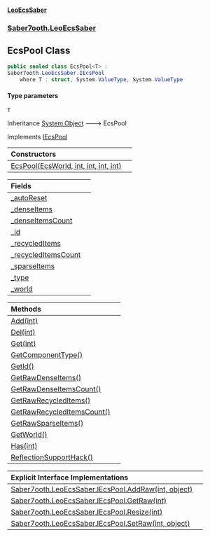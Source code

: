 #### [LeoEcsSaber](index.md 'index')
### [Saber7ooth.LeoEcsSaber](Saber7ooth.LeoEcsSaber.md 'Saber7ooth.LeoEcsSaber')

## EcsPool<T> Class

```csharp
public sealed class EcsPool<T> :
Saber7ooth.LeoEcsSaber.IEcsPool
    where T : struct, System.ValueType, System.ValueType
```
#### Type parameters

<a name='Saber7ooth.LeoEcsSaber.EcsPool_T_.T'></a>

`T`

Inheritance [System.Object](https://docs.microsoft.com/en-us/dotnet/api/System.Object 'System.Object') &#129106; EcsPool<T>

Implements [IEcsPool](IEcsPool.md 'Saber7ooth.LeoEcsSaber.IEcsPool')

| Constructors | |
| :--- | :--- |
| [EcsPool(EcsWorld, int, int, int, int)](EcsPool_T_.EcsPool(EcsWorld,int,int,int,int).md 'Saber7ooth.LeoEcsSaber.EcsPool<T>.EcsPool(Saber7ooth.LeoEcsSaber.EcsWorld, int, int, int, int)') | |

| Fields | |
| :--- | :--- |
| [_autoReset](EcsPool_T_._autoReset.md 'Saber7ooth.LeoEcsSaber.EcsPool<T>._autoReset') | |
| [_denseItems](EcsPool_T_._denseItems.md 'Saber7ooth.LeoEcsSaber.EcsPool<T>._denseItems') | |
| [_denseItemsCount](EcsPool_T_._denseItemsCount.md 'Saber7ooth.LeoEcsSaber.EcsPool<T>._denseItemsCount') | |
| [_id](EcsPool_T_._id.md 'Saber7ooth.LeoEcsSaber.EcsPool<T>._id') | |
| [_recycledItems](EcsPool_T_._recycledItems.md 'Saber7ooth.LeoEcsSaber.EcsPool<T>._recycledItems') | |
| [_recycledItemsCount](EcsPool_T_._recycledItemsCount.md 'Saber7ooth.LeoEcsSaber.EcsPool<T>._recycledItemsCount') | |
| [_sparseItems](EcsPool_T_._sparseItems.md 'Saber7ooth.LeoEcsSaber.EcsPool<T>._sparseItems') | |
| [_type](EcsPool_T_._type.md 'Saber7ooth.LeoEcsSaber.EcsPool<T>._type') | |
| [_world](EcsPool_T_._world.md 'Saber7ooth.LeoEcsSaber.EcsPool<T>._world') | |

| Methods | |
| :--- | :--- |
| [Add(int)](EcsPool_T_.Add(int).md 'Saber7ooth.LeoEcsSaber.EcsPool<T>.Add(int)') | |
| [Del(int)](EcsPool_T_.Del(int).md 'Saber7ooth.LeoEcsSaber.EcsPool<T>.Del(int)') | |
| [Get(int)](EcsPool_T_.Get(int).md 'Saber7ooth.LeoEcsSaber.EcsPool<T>.Get(int)') | |
| [GetComponentType()](EcsPool_T_.GetComponentType().md 'Saber7ooth.LeoEcsSaber.EcsPool<T>.GetComponentType()') | |
| [GetId()](EcsPool_T_.GetId().md 'Saber7ooth.LeoEcsSaber.EcsPool<T>.GetId()') | |
| [GetRawDenseItems()](EcsPool_T_.GetRawDenseItems().md 'Saber7ooth.LeoEcsSaber.EcsPool<T>.GetRawDenseItems()') | |
| [GetRawDenseItemsCount()](EcsPool_T_.GetRawDenseItemsCount().md 'Saber7ooth.LeoEcsSaber.EcsPool<T>.GetRawDenseItemsCount()') | |
| [GetRawRecycledItems()](EcsPool_T_.GetRawRecycledItems().md 'Saber7ooth.LeoEcsSaber.EcsPool<T>.GetRawRecycledItems()') | |
| [GetRawRecycledItemsCount()](EcsPool_T_.GetRawRecycledItemsCount().md 'Saber7ooth.LeoEcsSaber.EcsPool<T>.GetRawRecycledItemsCount()') | |
| [GetRawSparseItems()](EcsPool_T_.GetRawSparseItems().md 'Saber7ooth.LeoEcsSaber.EcsPool<T>.GetRawSparseItems()') | |
| [GetWorld()](EcsPool_T_.GetWorld().md 'Saber7ooth.LeoEcsSaber.EcsPool<T>.GetWorld()') | |
| [Has(int)](EcsPool_T_.Has(int).md 'Saber7ooth.LeoEcsSaber.EcsPool<T>.Has(int)') | |
| [ReflectionSupportHack()](EcsPool_T_.ReflectionSupportHack().md 'Saber7ooth.LeoEcsSaber.EcsPool<T>.ReflectionSupportHack()') | |

| Explicit Interface Implementations | |
| :--- | :--- |
| [Saber7ooth.LeoEcsSaber.IEcsPool.AddRaw(int, object)](EcsPool_T_.Saber7ooth.LeoEcsSaber.IEcsPool.AddRaw(int,object).md 'Saber7ooth.LeoEcsSaber.EcsPool<T>.Saber7ooth.LeoEcsSaber.IEcsPool.AddRaw(int, object)') | |
| [Saber7ooth.LeoEcsSaber.IEcsPool.GetRaw(int)](EcsPool_T_.Saber7ooth.LeoEcsSaber.IEcsPool.GetRaw(int).md 'Saber7ooth.LeoEcsSaber.EcsPool<T>.Saber7ooth.LeoEcsSaber.IEcsPool.GetRaw(int)') | |
| [Saber7ooth.LeoEcsSaber.IEcsPool.Resize(int)](EcsPool_T_.Saber7ooth.LeoEcsSaber.IEcsPool.Resize(int).md 'Saber7ooth.LeoEcsSaber.EcsPool<T>.Saber7ooth.LeoEcsSaber.IEcsPool.Resize(int)') | |
| [Saber7ooth.LeoEcsSaber.IEcsPool.SetRaw(int, object)](EcsPool_T_.Saber7ooth.LeoEcsSaber.IEcsPool.SetRaw(int,object).md 'Saber7ooth.LeoEcsSaber.EcsPool<T>.Saber7ooth.LeoEcsSaber.IEcsPool.SetRaw(int, object)') | |
